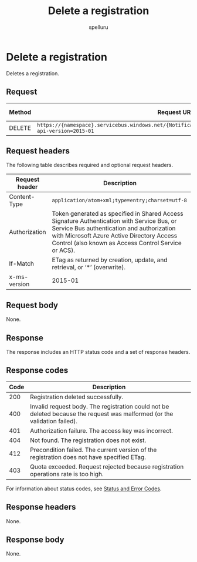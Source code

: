 ﻿---
title: "Delete a registration"
ms.custom: ""
ms.date: 04/05/2019
ms.reviewer: ""
ms.service: "notification-hubs"
ms.suite: ""
ms.tgt_pltfrm: ""
ms.topic: "reference"
author: "spelluru"
ms.author: "spelluru"
manager: "timlt"

---

# Delete a registration
Deletes a registration.

## Request

| Method | Request URI | HTTP version |
| ------ | ----------- | ------------ | 
| DELETE | `https://{namespace}.servicebus.windows.net/{NotificationHub}/registrations/<registrationId>?api-version=2015-01` | HTTP/1.1 | 


## Request headers

The following table describes required and optional request headers.

| Request header | Description | 
| -------------- | ----------- | 
| Content-Type | `application/atom+xml;type=entry;charset=utf-8` |
| Authorization | Token generated as specified in Shared Access Signature Authentication with Service Bus, or Service Bus authentication and authorization with Microsoft Azure Active Directory Access Control (also known as Access Control Service or ACS). |
| If-Match | ETag as returned by creation, update, and retrieval, or ‘*’ (overwrite). |
| x-ms-version | 2015-01 |

## Request body

None.

## Response

The response includes an HTTP status code and a set of response headers.

## Response codes

| Code | Description | 
| ---- | ----------- | 
| 200 | Registration deleted successfully. |
| 400 | Invalid request body. The registration could not be deleted because the request was malformed (or the validation failed). |
| 401 | Authorization failure. The access key was incorrect. |
| 404 | Not found. The registration does not exist. | 
| 412 | Precondition failed. The current version of the registration does not have specified ETag. |
| 403 | Quota exceeded. Request rejected because registration operations rate is too high. |

For information about status codes, see [Status and Error Codes](/rest/api/storageservices/Common-REST-API-Error-Codes).

## Response headers

None.

## Response body

None.

